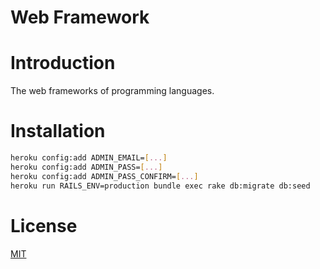Web Framework
=============

# Introduction

The web frameworks of programming languages.

# Installation

```bash
heroku config:add ADMIN_EMAIL=[...]
heroku config:add ADMIN_PASS=[...]
heroku config:add ADMIN_PASS_CONFIRM=[...]
heroku run RAILS_ENV=production bundle exec rake db:migrate db:seed
```

# License

[MIT](http://opensource.org/licenses/MIT)
